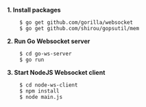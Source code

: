 **1. Install packages**<br />
```
    $ go get github.com/gorilla/websocket
    $ go get github.com/shirou/gopsutil/mem
```

**2. Run Go Websocket server**<br />
```
    $ cd go-ws-server
    $ go run 
```

**3. Start NodeJS Websocket client**<br />
```
    $ cd node-ws-client
    $ npm install
    $ node main.js        
```    